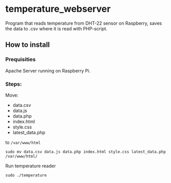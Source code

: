 # temperature_webserver
Program that reads temperature from DHT-22 sensor on Raspberry, saves the data to .csv where it is read with PHP-script.

## How to install

### Prequisities
Apache Server running on Raspberry Pi.

### Steps:
Move:
- data.csv  
- data.js  
- data.php  
- index.html
-  style.css
- latest_data.php

to ```/var/www/html```

```bash=
sudo mv data.csv data.js data.php index.html style.css latest_data.php /var/www/html/
```

Run temperature reader
```bash=
sudo ./temperature
```

